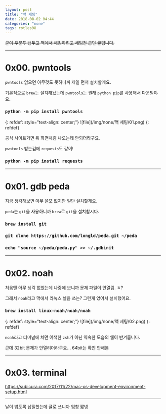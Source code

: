 ```yaml
---
layout: post
title: "맥 세팅"
date: 2018-08-02 04:44
categories: "none"
tags: rotles98
---
```


~~굳이 우분투 냅두고 맥에서 해킹하려고 세팅전 굽던 글입니다.~~

- - -
# 0x00. pwntools

`pwntools` 없으면 아무것도 못하니까 제일 먼저 설치할게요.

기본적으로 `brew`는 설치해놨는데 `pwntools`는 원래 `python pip`를 사용해서 다운받야요.

### `python -m pip install pwntools`

{: refdef: style="text-align: center;"}
![file](/img/none/맥 세팅/01.png)
{: refdef}

공식 사이트가면 위 화면처럼 나오는데 안되더라구요.

`pwntools` 받는김에 `requests`도 같이!

### `python -m pip install requests`

- - -
# 0x01. gdb peda

지금 생각해보면 아무 쓸모 없지만 일단 설치할게요.

`peda`는 `git`을 사용하니까 `brew`로 `git`을 설치합시다.

### `brew install git`

### `git clone https://github.com/longld/peda.git ~/peda`

### `echo "source ~/peda/peda.py" >> ~/.gdbinit`

- - -
# 0x02. noah

처음엔 아무 생각 없었는데 나중에 보니까 문제 파일이 안열림. ㅎ?

그래서 `noah`라고 맥에서 리눅스 쉘을 쓰는? 그런게 었어서 설치했어요.

### `brew install linux-noah/noah/noah`

{: refdef: style="text-align: center;"}
![file](/img/none/맥 세팅/02.png)
{: refdef}

`noah`라고 터미널에 치면 어색한 `zsh`가 아닌 익숙한 모습의 쉘이 반겨줍니다.

근데 32bit 문제가 안열리더라구요... 64bit는 확인 안해봄

- - -
# 0x03. terminal

https://subicura.com/2017/11/22/mac-os-development-environment-setup.html

- - -
날이 밝도록 삽질했는데 글로 쓰니까 엄청 짧넹
